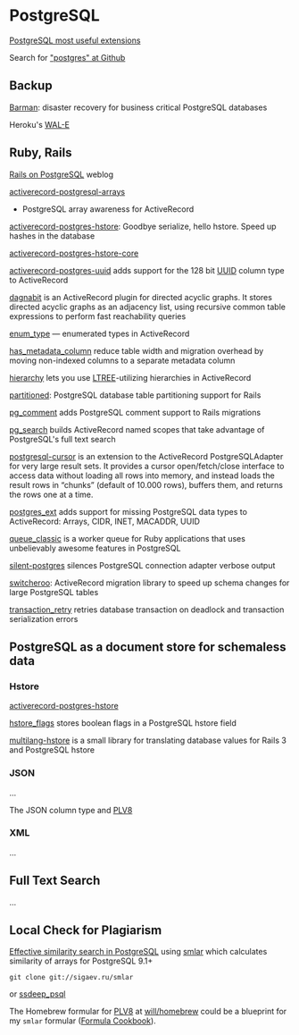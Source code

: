 # PostgreSQL

[PostgreSQL most useful extensions](http://railsware.com/blog/2012/04/23/postgresql-most-useful-extensions/)

Search for
["postgres" at Github](https://github.com/search?q=postgres&repo=&langOverride=&start_value=1&type=Repositories&language=Ruby)

## Backup ##

[Barman](http://www.pgbarman.org): disaster recovery for business critical PostgreSQL databases

Heroku's [WAL-E](https://github.com/heroku/WAL-E)


## Ruby, Rails ##

[Rails on PostgreSQL](http://railsonpostgresql.com/) weblog

[activerecord-postgresql-arrays](https://github.com/funny-falcon/activerecord-postgresql-arrays)
- PostgreSQL array awareness for ActiveRecord

[activerecord-postgres-hstore](https://github.com/engageis/activerecord-postgres-hstore):
Goodbye serialize, hello hstore. Speed up hashes in the database

[activerecord-postgres-hstore-core](https://github.com/jtvjt/activerecord-postgres-hstore-core)

[activerecord-postgres-uuid](https://github.com/ivanvanderbyl/activerecord-postgres-uuid)
adds support for the 128 bit [UUID](http://www.postgresql.org/docs/current/static/uuid-ossp.html)
column type to ActiveRecord

[dagnabit](http://gitorious.org/dagnabit) is an ActiveRecord plugin for
directed acyclic graphs. It stores directed acyclic graphs as an adjacency
list, using recursive common table expressions to perform fast reachability
queries

[enum_type](https://github.com/RISCfuture/enum_type)
— enumerated types in ActiveRecord

[has\_metadata\_column](https://github.com/RISCfuture/has_metadata_column)
reduce table width and migration overhead by moving non-indexed columns to a
separate metadata column

[hierarchy](https://github.com/RISCfuture/hierarchy) lets you use
[LTREE](http://www.postgresql.org/docs/current/static/ltree.html)-utilizing
hierarchies in ActiveRecord

[partitioned](https://github.com/fiksu/partitioned): PostgreSQL database table
partitioning support for Rails

[pg_comment](https://github.com/albertosaurus/pg_comment)
adds PostgreSQL comment support to Rails migrations

[pg_search](https://github.com/Casecommons/pg_search) builds ActiveRecord
named scopes that take advantage of PostgreSQL's full text search

[postgresql-cursor](https://github.com/afair/postgresql-cursor) is an extension
to the ActiveRecord PostgreSQLAdapter for very large result sets. It provides a
cursor open/fetch/close interface to access data without loading all rows into
memory, and instead loads the result rows in “chunks” (default of 10.000 rows),
buffers them, and returns the rows one at a time.

[postgres_ext](https://github.com/dockyard/postgres_ext) adds support for
missing PostgreSQL data types to ActiveRecord: Arrays, CIDR, INET, MACADDR,
UUID

[queue_classic](https://github.com/ryandotsmith/queue_classic)
is a worker queue for Ruby applications that uses unbelievably awesome features in PostgreSQL

[silent-postgres](https://github.com/dolzenko/silent-postgres) silences
PostgreSQL connection adapter verbose output

[switcheroo](https://github.com/moneydesktop/switcheroo): ActiveRecord
migration library to speed up schema changes for large PostgreSQL tables

[transaction_retry](https://github.com/qertoip/transaction_retry) retries
database transaction on deadlock and transaction serialization errors

## PostgreSQL as a document store for schemaless data ##

### Hstore ###

[activerecord-postgres-hstore](https://github.com/engageis/activerecord-postgres-hstore)

[hstore_flags](https://github.com/infinitysw/hstore_flags) stores boolean flags
in a PostgreSQL hstore field

[multilang-hstore](https://github.com/firebaseco/multilang-hstore) is a small
library for translating database values for Rails 3 and PostgreSQL hstore

### JSON ###

…

The JSON column type and [PLV8](https://code.google.com/p/plv8js/)

### XML ###

…

## Full Text Search ##

…

## Local Check for Plagiarism ##

[Effective similarity search in PostgreSQL](http://railsware.com/blog/2012/05/10/effective-similarity-search-in-postgresql/)
using
[smlar](http://sigaev.ru/git/gitweb.cgi?p=smlar.git;a=blob;hb=HEAD;f=README)
which calculates similarity of arrays for PostgreSQL 9.1+

    git clone git://sigaev.ru/smlar

or [ssdeep_psql](https://github.com/bernerdschaefer/ssdeep_psql)

The Homebrew formular for [PLV8](https://code.google.com/p/plv8js/) at
[will/homebrew](https://github.com/will/homebrew/commit/0053e3b78bf36d20822a6da966064c905bb3c4b4)
could be a blueprint for my `smlar` formular
([Formula Cookbook](https://github.com/mxcl/homebrew/wiki/Formula-Cookbook)).
